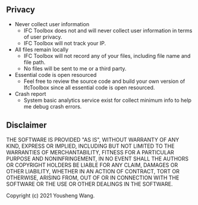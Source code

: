 ## Privacy

- Never collect user information
  - IFC Toolbox does not and will never collect user information in terms of user privacy.
  - IFC Toolbox will not track your IP.
- All files remain locally
  - IFC Toolbox will not record any of your files, including file name and file path.
  - No files will be sent to me or a third party.
- Essential code is open resourced
  - Feel free to review the source code and build your own version of IfcToolbox since all essential code is open resourced.
- Crash report
  - System basic analytics service exist for collect minimum info to help me debug crash errors.



## Disclaimer

THE SOFTWARE IS PROVIDED "AS IS", WITHOUT WARRANTY OF ANY KIND, EXPRESS OR IMPLIED, INCLUDING BUT NOT LIMITED TO THE WARRANTIES OF MERCHANTABILITY, FITNESS FOR A PARTICULAR PURPOSE AND NONINFRINGEMENT, IN NO EVENT SHALL THE AUTHORS OR COPYRIGHT HOLDERS BE LIABLE FOR ANY CLAIM, DAMAGES OR OTHER LIABILITY, WHETHER IN AN ACTION OF CONTRACT, TORT OR OTHERWISE, ARISING FROM, OUT OF OR IN CONNECTION WITH THE SOFTWARE OR THE USE OR OTHER DEALINGS IN THE SOFTWARE.

Copyright (c) 2021 Yousheng Wang.